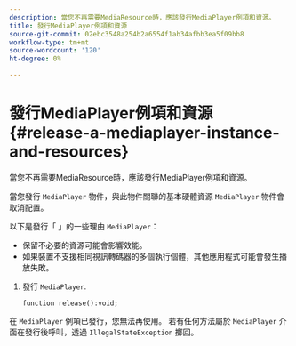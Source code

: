 ```yaml
---
description: 當您不再需要MediaResource時，應該發行MediaPlayer例項和資源。
title: 發行MediaPlayer例項和資源
source-git-commit: 02ebc3548a254b2a6554f1ab34afbb3ea5f09bb8
workflow-type: tm+mt
source-wordcount: '120'
ht-degree: 0%

---
```


# 發行MediaPlayer例項和資源{#release-a-mediaplayer-instance-and-resources}

當您不再需要MediaResource時，應該發行MediaPlayer例項和資源。

當您發行 `MediaPlayer` 物件，與此物件關聯的基本硬體資源 `MediaPlayer` 物件會取消配置。

以下是發行「 」的一些理由 `MediaPlayer`：

* 保留不必要的資源可能會影響效能。
* 如果裝置不支援相同視訊轉碼器的多個執行個體，其他應用程式可能會發生播放失敗。

1. 發行 `MediaPlayer`.

   ```
   function release():void;
   ```

在 `MediaPlayer` 例項已發行，您無法再使用。 若有任何方法屬於 `MediaPlayer` 介面在發行後呼叫，透過 `IllegalStateException` 擲回。
